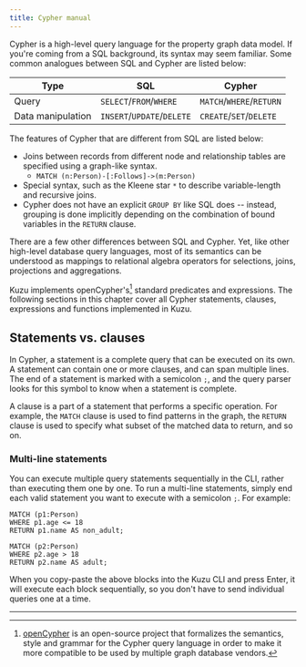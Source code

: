 ```yaml
---
title: Cypher manual
---
```


Cypher is a high-level query language for the property graph data model.
If you're coming from a SQL background, its syntax may seem familiar. Some common analogues between
SQL and Cypher are listed below:

| Type | SQL | Cypher
| ---| --- | ---
| Query | `SELECT`/`FROM`/`WHERE` | `MATCH`/`WHERE`/`RETURN`
| Data manipulation | `INSERT`/`UPDATE`/`DELETE` | `CREATE`/`SET`/`DELETE`

The features of Cypher that are different from SQL are listed below:
- Joins between records from different node and relationship tables are specified using a graph-like syntax.
  - `MATCH (n:Person)-[:Follows]->(m:Person)`
- Special syntax, such as the Kleene star `*` to describe variable-length and recursive joins.
- Cypher does not have an explicit `GROUP BY` like SQL does -- instead, grouping is done implicitly
depending on the combination of bound variables in the `RETURN` clause.

There are a few other differences between SQL and Cypher. Yet, like other high-level database
query languages, most of its semantics can be understood as mappings to relational algebra operators
for selections, joins, projections and aggregations.

Kuzu implements openCypher's[^1] standard predicates and expressions. The following sections in this
chapter cover all Cypher statements, clauses, expressions and functions implemented in Kuzu.

## Statements vs. clauses

In Cypher, a statement is a complete query that can be executed on its own. A statement can contain one or more
clauses, and can span multiple lines. The end of a statement is marked with a semicolon `;`, and the
query parser looks for this symbol to know when a statement is complete.

A clause is a part of a statement that performs a specific operation. For example, the `MATCH` clause
is used to find patterns in the graph, the `RETURN` clause is used to specify what subset of the matched
data to return, and so on.

### Multi-line statements

You can execute multiple query statements sequentially in the CLI, rather than
executing them one by one. To run a multi-line statements, simply end each valid statement you want
to execute with a semicolon `;`. For example:

```cypher
MATCH (p1:Person)
WHERE p1.age <= 18
RETURN p1.name AS non_adult;

MATCH (p2:Person)
WHERE p2.age > 18
RETURN p2.name AS adult;
```
When you copy-paste the above blocks into the Kuzu CLI and press Enter, it will execute each block
sequentially, so you don't have to send individual queries one at a time.

---

[^1]: [openCypher](https://opencypher.org/resources/) is an open-source project that formalizes the
semantics, style and grammar for the Cypher query language in order to make it more compatible to be
used by multiple graph database vendors.
